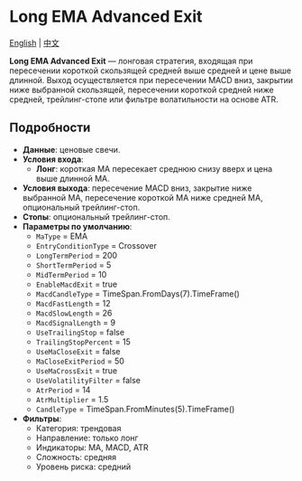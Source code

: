 # Long EMA Advanced Exit
[English](README.md) | [中文](README_cn.md)

**Long EMA Advanced Exit** — лонговая стратегия, входящая при пересечении короткой скользящей средней выше средней и цене выше длинной. Выход осуществляется при пересечении MACD вниз, закрытии ниже выбранной скользящей, пересечении короткой средней ниже средней, трейлинг-стопе или фильтре волатильности на основе ATR.

## Подробности
- **Данные**: ценовые свечи.
- **Условия входа**:
  - **Лонг**: короткая MA пересекает среднюю снизу вверх и цена выше длинной MA.
- **Условия выхода**: пересечение MACD вниз, закрытие ниже выбранной MA, пересечение короткой MA ниже средней MA, опциональный трейлинг-стоп.
- **Стопы**: опциональный трейлинг-стоп.
- **Параметры по умолчанию**:
  - `MaType` = EMA
  - `EntryConditionType` = Crossover
  - `LongTermPeriod` = 200
  - `ShortTermPeriod` = 5
  - `MidTermPeriod` = 10
  - `EnableMacdExit` = true
  - `MacdCandleType` = TimeSpan.FromDays(7).TimeFrame()
  - `MacdFastLength` = 12
  - `MacdSlowLength` = 26
  - `MacdSignalLength` = 9
  - `UseTrailingStop` = false
  - `TrailingStopPercent` = 15
  - `UseMaCloseExit` = false
  - `MaCloseExitPeriod` = 50
  - `UseMaCrossExit` = true
  - `UseVolatilityFilter` = false
  - `AtrPeriod` = 14
  - `AtrMultiplier` = 1.5
  - `CandleType` = TimeSpan.FromMinutes(5).TimeFrame()
- **Фильтры**:
  - Категория: трендовая
  - Направление: только лонг
  - Индикаторы: MA, MACD, ATR
  - Сложность: средняя
  - Уровень риска: средний
